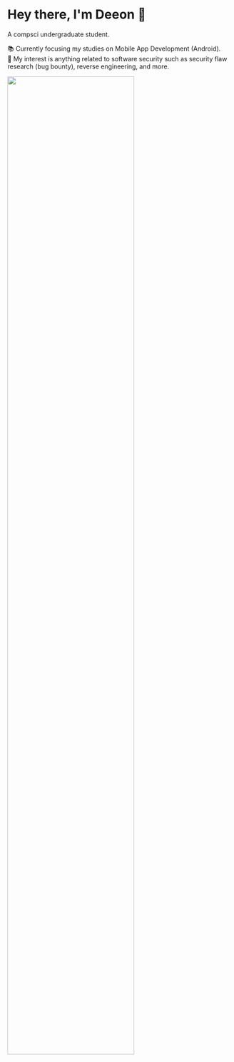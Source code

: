 # Hey there, I'm Deeon 👋

A compsci undergraduate student.

📚 Currently focusing my studies on Mobile App Development (Android). <br>
🍵 My interest is anything related to software security such as security flaw research (bug bounty), reverse engineering, and more.

<a target="_blank">
        <img width="75%" src="https://github-readme-stats.vercel.app/api/top-langs/?username=skuuzie&theme=dracula&show_icons=true&layout=compact" />
<a/>
